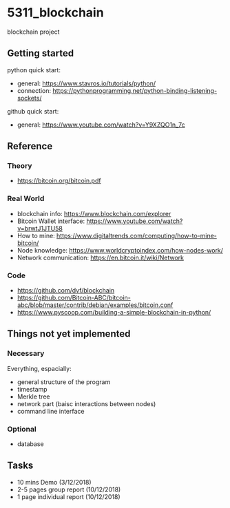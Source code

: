# 5311_blockchain
blockchain project

## Getting started
python quick start:
- general: https://www.stavros.io/tutorials/python/
- connection: https://pythonprogramming.net/python-binding-listening-sockets/

github quick start:
- general: https://www.youtube.com/watch?v=Y9XZQO1n_7c


## Reference
### Theory
- https://bitcoin.org/bitcoin.pdf

### Real World
- blockchain info: https://www.blockchain.com/explorer
- Bitcoin Wallet interface: https://www.youtube.com/watch?v=brwtJ1JTU58
- How to mine: https://www.digitaltrends.com/computing/how-to-mine-bitcoin/
- Node knowledge: https://www.worldcryptoindex.com/how-nodes-work/
- Network communication: https://en.bitcoin.it/wiki/Network

### Code
- https://github.com/dvf/blockchain 
- https://github.com/Bitcoin-ABC/bitcoin-abc/blob/master/contrib/debian/examples/bitcoin.conf
- https://www.pyscoop.com/building-a-simple-blockchain-in-python/

## Things not yet implemented
### Necessary
Everything, espacially:
- general structure of the program
- timestamp
- Merkle tree
- network part (baisc interactions between nodes)
- command line interface

### Optional
- database

## Tasks
- 10 mins Demo (3/12/2018)
- 2-5 pages group report (10/12/2018)
- 1 page individual report (10/12/2018) 